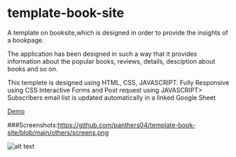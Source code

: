 # template-book-site

A template on booksite,which is designed in order to provide 
the insights of a bookpage.

The application has been designed in such a way that it provides
information about the popular books, reviews, details, desciption 
about books and so on.
 
 This templete is designed using HTML, CSS, JAVASCRIPT.
 Fully Responsive using CSS
 Interactive Forms and Post request using JAVASCRIPT>
 Subscribers email list is updated automatically in a linked Google Sheet
   
 [Demo](https://panthers04.github.io/bookreview/index.html)
   
 ###Screenshots:https://github.com/panthers04/template-book-site/blob/main/others/screens.png
 
 ![alt text](http://https://github.com/panthers04/template-book-site/blob/main/others/screens.png)
 
